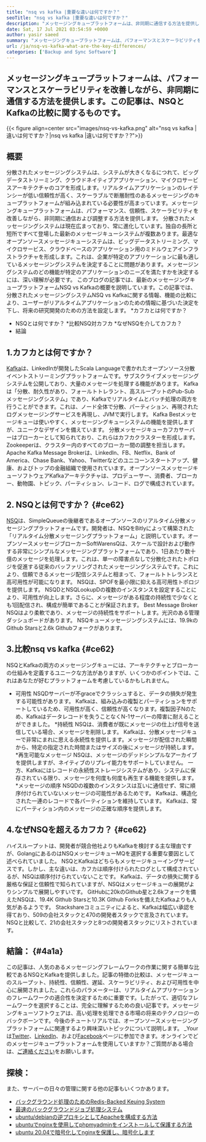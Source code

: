 ```yaml
---
title: "nsq vs kafka |重要な違いは何ですか？" 
seoTitle: "nsq vs kafka |重要な違いは何ですか？" 
description: "メッセージングキュープラットフォームは、非同期に通信する方法を提供します。この記事は、NSQおよびKafka分散メッセージキューシステムの違いに関するものです。" 
date: Sat, 17 Jul 2021 03:54:59 +0000
author: yasir saeed
summary: "メッセージングキュープラットフォームは、パフォーマンスとスケーラビリティを改善しながら非同期に通信する方法を提供します。この記事は、NSQとKafkaの比較に関するものです。" 
url: /ja/nsq-vs-kafka-what-are-the-key-differences/
categories: ['Backup and Sync Software']
---
```


## メッセージングキュープラットフォームは、パフォーマンスとスケーラビリティを改善しながら、非同期に通信する方法を提供します。この記事は、NSQとKafkaの比較に関するものです。

{{< figure align=center src="images/nsq-vs-kafka.png" alt="nsq vs kafka |違いは何ですか？|nsq vs kafka |違いは何ですか？?">}}


## **概要**
分散されたメッセージングシステムは、システムが大きくなるにつれて、ビッグデータストリーミング、クラウドネイティブアプリケーション、マイクロサービスアーキテクチャのコアを形成します。リアルタイムアプリケーションのレイテンシーが低い信頼性が高く、スケーラブルで断層耐性のあるメッセージングのキュープラットフォームが組み込まれている必要性が高まっています。メッセージングキュープラットフォームは、パフォーマンス、信頼性、スケーラビリティを改善しながら、非同期に通信および調整する方法を提供します。
分散されたメッセージングシステムは現在広まっており、常に進化しています。独自の長所と短所ですべて登場した最新のメッセージキューシステムが複数あります。最適なオープンソースメッセージキューシステムは、ビッグデータストリーミング、マイクロサービス、クラウドベースのアプリケーション用のミドルウェアインフラストラクチャを形成します。これは、企業が特定のアプリケーションに最も適しているメッセージングシステムを決定することに問題があります。メッセージングシステムのどの機能が特定のアプリケーションのニーズを満たすかを決定するには、深い理解が必要です。
このブログの記事では、最新のメッセージングキュープラットフォームNSQ vs Kafkaの概要を説明しています。この記事では、分散されたメッセージングシステムNSQ vs Kafkaに関する情報、機能の比較により、ユーザーがリアルタイムアプリケーションのための情報に基づいた決定を下し、将来の研究開発のための方法を設定します。
  *カフカとは何ですか？
  * NSQとは何ですか？
  *比較NSQ対カフカ
  *なぜNSQを介してカフカ？
  * 結論

## 1.カフカとは何ですか？
[Kafka][1]は、LinkedInが開発したScala Languageで書かれたオープンソース分散イベントストリーミングプラットフォームです。サブスクライブメッセージングシステムを公開しており、大量のメッセージを処理する機能があります。 Kafkaは「分散、耐久性があり、フォールトトレラント、高スループットのPub-Subメッセージングシステム」であり、Kafkaでリアルタイムとバッチ処理の両方を行うことができます。これは、ノード全体で分散、パーティション、再現されたログメッセージングサービスを再現し、JVMで実行します。 Kafka Bestメッセージキューは使いやすく、メッセージングキューシステムの機能を提供しますが、ユニークなデザインを備えています。
分散メッセージキューカフカサーバーはブローカーとして知られており、これらはカフカクラスターを形成します。 Zookeeperは、クラスター内のすべてのブローカー間の調整を担当します。 Apache Kafka Message Brokerは、LinkedIn、FB、Netflix、Bank of America、Chase Bank、Yahoo、Twitterなどのユニコーンスタートアップ、健康、およびトップの金融組織で使用されています。オープンソースメッセージキューソフトウェアKafkaアーキテクチャは、プロデューサー、消費者、ブローカー、動物園、トピック、パーティション、レコード、ログで構成されています。

## 2. NSQとは何ですか？   {#ce62}
[NSQ][2]は、SimpleQueueの後継者であるオープンソースのリアルタイム分散メッセージングプラットフォームです。開発者は、NSQをBitlyによって構築された「リアルタイム分散メッセージングプラットフォーム」と説明しています。オープンソースメッセージブローカーSoftWarensQは、スケールで設計および動作する非常にシンプルなメッセージングプラットフォームであり、1日あたり数十億のメッセージを処理します。これは、単一の障害点なしで分散化されたトポロジを促進する従来のバッファリングされたメッセージングシステムです。これにより、信頼できるメッセージ配信システムと相まって、フォールトトレランスと高可用性が可能になります。
NSQは、SPOFを最小限に抑える高可用性トポロジを提供します。 NSQDとNSQLookupDの複数のインスタンスを設定することにより、可用性が向上します。さらに、メッセージがある程度の持続性で少なくとも1回配信され、構成が簡単であることが保証されます。 Best Message Broker NSQはより柔軟であり、メッセージの持続性をサポートします。光沢のある管理ダッシュボードがあります。 NSQキューメッセージングシステムには、19.9kのGithub Starsと2.6k Githubフォークがあります。

## 3.比較nsq vs kafka   {#ce62}
NSQとKafkaの両方のメッセージングキューには、アーキテクチャとブローカーの仕組みを定義するユニークな方法がありますが、いくつかのポイントでは、これはあなたが好むプラットフォームを考慮しているかもしれません。
  * 可用性
NSQDサーバーが不graceでクラッシュすると、データの損失が発生する可能性があります。 Kafkaは、組み込みの複製とパーティションをサポートしているため、可用性が高く、信頼性が高くなります。複製因子Nのため、Kafkaはデータレコードを失うことなくN-1サーバーの障害に耐えることができました。
  *持続性
NSQは、消費者が既にメッセージの仕上げ信号を送信している場合、メッセージを削除します。
Kafkaは、分散メッセージキューで非常にまれに思える永続性を提供します。メッセージが配信された瞬間から、特定の指定された時間またはサイズの後にメッセージが持続します。
  *再生可能なメッセージ
NSQは、メッセージのデッドシンプルなアーカイブを提供しますが、ネイティブのリプレイ能力をサポートしていません。
一方、Kafkaにはレコードの永続性ストレージシステムがあり、システムに保存されている限り、メッセージを何度も何度も再生する機能を提供します。
  *メッセージの順序
NSQDの複数のインスタンスは互いに通信せず、常に順序付けられていないメッセージの可能性があるためです。 Kafkaは、構造化された一連のレコードで各パーティションを維持しています。 Kafkaは、常にパーティション内のメッセージの正確な順序を提供します。

## 4.なぜNSQを超えるカフカ？   {#ce62}
ハイスループットは、開発者が競合他社よりもKafkaを検討する主な理由ですが、GolangにあるのはNSQメッセージキューMQを選択する重要な要因として述べられていました。 NSQとKafkaはどちらもメッセージキューイングサービスです。しかし、主な違いは、カフカは順序付けられたログとして構成されているが、NSQは順序付けられていないことです。 Kafkaは、データの損失に関する厳格な保証と信頼性で知られていますが、NSQはメッセージキューの展開がよりシンプルで展開しやすいです。
GitHubに20kのGithub星と2.6kフォークを備えたNSQは、19.4K Github Starsと10.3K Github Forksを備えたKafkaよりも人気があるようです。 Stackshareコミュニティによると、Kafkaは幅広い承認を得ており、509の会社スタックと470の開発者スタックで言及されています。 NSQと比較して、21の会社スタックと8つの開発者スタックにリストされています。

## 結論： {#4a1a}
この記事は、人気のあるメッセージングフレームワークの作業に関する簡単な比較であるNSQとKafkaを提供しました。記事の特徴の比較は、メッセージキューのスループット、持続性、信頼性、遅延、スケーラビリティ、および可用性を中心に展開されました。これらのパラメーターは、リアルタイムアプリケーションのフレームワークの適合性を決定するために重要です。したがって、適切なフレームワークを選択することは、完全に理解するための良い記事です。メッセージングキューソフトウェアは、高い処理を処理できる市場の将来のテクノロジーのバックボーンです。今後のチュートリアルでは、オープンソースメッセージングプラットフォームに関連するより興味深いトピックについて説明します。
_Yourは[Twitter][3]、[LinkedIn][4]、および[Facebook][5]ページに参​​加できます。オンラインでどのメッセージキュープラットフォームを使用していますか？ご質問がある場合は、[ご連絡ください][6]をお願いします。

## 探検：
また、サーバーの日々の管理に関する他の記事もいくつかあります。
  * [バックグラウンド処理のためのRedis-Backed Keuing System][7]
  * [最速のバックグラウンドジョブ処理システム][8]
  * [ubuntu/debianの逆プロキシとしてApacheを構成する方法][9]
  * [ubuntuでnginxを使用してphpmyadminをインストールして保護する方法][10]
  * [ubuntu 20.04で暗号化してnginxを保護し、暗号化します][11]

  
[1]: https://kafka.apache.org/
[2]: https://nsq.io/
[3]: https://twitter.com/containerize_co
[4]: https://www.linkedin.com/company/containerize/
[5]: http://facebook.com/containerize
[6]: mailto:yasir.saeed@aspose.com
[7]: https://products.containerize.com/message-queue-software/resque/
[8]: https://products.containerize.com/message-queue-software/sidekiq/
[9]: https://blog.containerize.com/web-server-solution-stack/how-to-configure-apache-as-a-reverse-proxy-for-ubuntudebian/
[10]: https://blog.containerize.com/web-server-solution-stack/how-to-install-and-secure-phpmyadmin-with-nginx-on-ubuntu/
[11]: https://blog.containerize.com/web-server-solution-stack/how-to-secure-nginx-with-letsencrypt-on-ubuntu-20-04/
